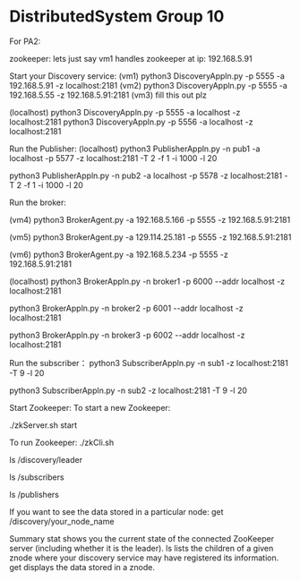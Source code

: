 # DistributedSystem Group 10

For PA2:

zookeeper: lets just say vm1 handles zookeeper at ip: 192.168.5.91

Start your Discovery service:
(vm1)
python3 DiscoveryAppln.py -p 5555 -a 192.168.5.91 -z localhost:2181
(vm2)
python3 DiscoveryAppln.py -p 5555 -a 192.168.5.55 -z 192.168.5.91:2181
(vm3)
fill this out plz

(localhost)
python3 DiscoveryAppln.py -p 5555 -a localhost -z localhost:2181
python3 DiscoveryAppln.py -p 5556 -a localhost -z localhost:2181


Run the Publisher:
(localhost)
python3 PublisherAppln.py -n pub1 -a localhost -p 5577 -z localhost:2181 -T 2 -f 1 -i 1000 -l 20

python3 PublisherAppln.py -n pub2 -a localhost -p 5578 -z localhost:2181 -T 2 -f 1 -i 1000 -l 20


Run the broker:

(vm4)
python3 BrokerAgent.py -a 192.168.5.166 -p 5555 -z 192.168.5.91:2181

(vm5)
python3 BrokerAgent.py -a 129.114.25.181 -p 5555 -z 192.168.5.91:2181

(vm6)
python3 BrokerAgent.py -a 192.168.5.234 -p 5555 -z 192.168.5.91:2181


(localhost)
python3 BrokerAppln.py -n broker1 -p 6000 --addr localhost -z localhost:2181

python3 BrokerAppln.py -n broker2 -p 6001 --addr localhost -z localhost:2181

python3 BrokerAppln.py -n broker3 -p 6002 --addr localhost -z localhost:2181


Run the subscriber：
python3 SubscriberAppln.py -n sub1 -z localhost:2181 -T 9 -l 20

python3 SubscriberAppln.py -n sub2 -z localhost:2181 -T 9 -l 20


Start Zookeeper:
To start a new Zookeeper:

./zkServer.sh start

To run Zookeeper:
./zkCli.sh

ls /discovery/leader

ls /subscribers

ls /publishers

If you want to see the data stored in a particular node:
get /discovery/your_node_name

Summary
stat shows you the current state of the connected ZooKeeper server (including whether it is the leader).
ls <path> lists the children of a given znode where your discovery service may have registered its information.
get <path> displays the data stored in a znode.
